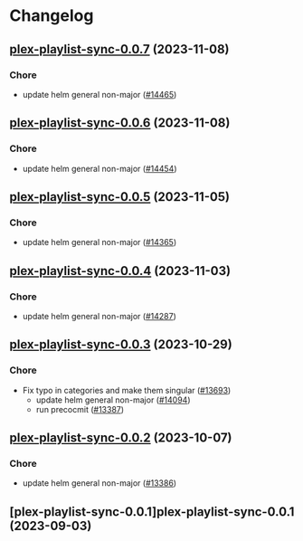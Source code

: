 # Changelog









## [plex-playlist-sync-0.0.7](https://github.com/truecharts/charts/compare/plex-playlist-sync-0.0.6...plex-playlist-sync-0.0.7) (2023-11-08)

### Chore

- update helm general non-major ([#14465](https://github.com/truecharts/charts/issues/14465))
  
  


## [plex-playlist-sync-0.0.6](https://github.com/truecharts/charts/compare/plex-playlist-sync-0.0.5...plex-playlist-sync-0.0.6) (2023-11-08)

### Chore

- update helm general non-major ([#14454](https://github.com/truecharts/charts/issues/14454))
  
  


## [plex-playlist-sync-0.0.5](https://github.com/truecharts/charts/compare/plex-playlist-sync-0.0.4...plex-playlist-sync-0.0.5) (2023-11-05)

### Chore

- update helm general non-major ([#14365](https://github.com/truecharts/charts/issues/14365))
  
  


## [plex-playlist-sync-0.0.4](https://github.com/truecharts/charts/compare/plex-playlist-sync-0.0.3...plex-playlist-sync-0.0.4) (2023-11-03)

### Chore

- update helm general non-major ([#14287](https://github.com/truecharts/charts/issues/14287))
  
  


## [plex-playlist-sync-0.0.3](https://github.com/truecharts/charts/compare/plex-playlist-sync-0.0.2...plex-playlist-sync-0.0.3) (2023-10-29)

### Chore

- Fix typo in categories and make them singular ([#13693](https://github.com/truecharts/charts/issues/13693))
  - update helm general non-major ([#14094](https://github.com/truecharts/charts/issues/14094))
  - run precocmit ([#13387](https://github.com/truecharts/charts/issues/13387))
  
  


## [plex-playlist-sync-0.0.2](https://github.com/truecharts/charts/compare/plex-playlist-sync-0.0.1...plex-playlist-sync-0.0.2) (2023-10-07)

### Chore

- update helm general non-major ([#13386](https://github.com/truecharts/charts/issues/13386))
  
  


## [plex-playlist-sync-0.0.1]plex-playlist-sync-0.0.1 (2023-09-03)

